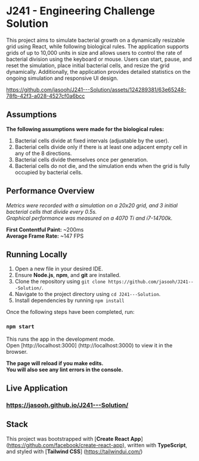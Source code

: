 # J241 - Engineering Challenge Solution

This project aims to simulate bacterial growth on a dynamically resizable grid using React, while following biological rules. The application supports grids of up to 10,000 units in size and allows users to control the rate of bacterial division using the keyboard or mouse. Users can start, pause, and reset the simulation, place initial bacterial cells, and resize the grid dynamically. Additionally, the application provides detailed statistics on the ongoing simulation and responsive UI design.

https://github.com/jasooh/J241---Solution/assets/124289381/63e65248-78fb-42f3-a028-4527cf0a6bcc

## Assumptions

**The following assumptions were made for the biological rules:**
1. Bacterial cells divide at fixed intervals (adjustable by the user).
2. Bacterial cells divide only if there is at least one adjacent empty cell in any of the 8 directions.
3. Bacterial cells divide themselves once per generation.
5. Bacterial cells do not die, and the simulation ends when the grid is fully occupied by bacterial cells.

## Performance Overview

*Metrics were recorded with a simulation on a 20x20 grid, and 3 initial bacterial cells that divide every 0.5s.* \
*Graphical performance was measured on a 4070 Ti and i7-14700k.*

**First Contentful Paint:** ~200ms \
**Average Frame Rate:** ~147 FPS

## Running Locally

1. Open a new file in your desired IDE.
2. Ensure **Node.js**, **npm**, and **git** are installed.
3. Clone the repository using `git clone https://github.com/jasooh/J241---Solution/`.
4. Navigate to the project directory using `cd J241---Solution`.
5. Install dependencies by running `npm install`

Once the following steps have been completed, run:

### `npm start`

This runs the app in the development mode.\
Open [http://localhost:3000] (http://localhost:3000) to view it in the browser.

**The page will reload if you make edits.\
You will also see any lint errors in the console.**

## Live Application

### https://jasooh.github.io/J241---Solution/

## Stack

This project was bootstrapped with [**Create React App**] (https://github.com/facebook/create-react-app), written with **TypeScript**, and styled with [**Tailwind CSS**] (https://tailwindui.com/)
